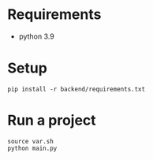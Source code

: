 # Requirements
- python 3.9

# Setup
```shell
pip install -r backend/requirements.txt
```

# Run a project
```shell
source var.sh
python main.py
```